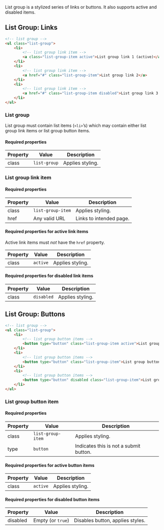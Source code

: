 List group is a stylized series of links or buttons. It also supports active and disabled items.

## List Group: Links
```html
<!-- list group -->
<ul class="list-group">
    <li>
        <!-- list group link item -->
        <a class="list-group-item active">List group link 1 (active)</a>
    </li>
    <li>
        <!-- list group link item -->
        <a href="#" class="list-group-item">List group link 2</a>
    </li>
    <li>
        <!-- list group link item -->
        <a href="#" class="list-group-item disabled">List group link 3 (disabled)</a>
    </li>
</ul>
```

### List group
List group must contain list items (`<li>`’s) which may contain either list group link items or list group button items.

#### Required properties
| Property | Value        | Description
|----------|--------------|------------
| class    | `list-group` | Applies styling.


### List group link item
#### Required properties
| Property | Value             | Description
|----------|-------------------|------------
| class    | `list-group-item` | Applies styling.
| href     | Any valid URL     | Links to intended page.

#### Required properties for active link items
Active link items must _not_ have the `href` property.

| Property | Value    | Description
|----------|----------|------------
| class    | `active` | Applies styling.

#### Required properties for disabled link items
| Property | Value      | Description
|----------|------------|------------
| class    | `disabled` | Applies styling.


## List Group: Buttons
```html
<!-- list group -->
<ul class="list-group">
    <li>
        <!-- list group button items -->
        <button type="button" class="list-group-item active">List group button 1 (active)</button>
    </li>
    <li>
        <!-- list group button items -->
        <button type="button" class="list-group-item">List group button 2</button>
    </li>
    <li>
        <!-- list group button items -->
        <button type="button" disabled class="list-group-item">List group button 3 (disabled)</button>
    </li>
</ul>
```

### List group button item
#### Required properties
| Property | Value             | Description
|----------|-------------------|------------
| class    | `list-group-item` | Applies styling.
| type     | `button`          | Indicates this is not a submit button.

#### Required properties for active button items
| Property | Value    | Description
|----------|----------|------------
| class    | `active` | Applies styling.

#### Required properties for disabled button items
| Property | Value             | Description
|----------|-------------------|------------
| disabled | Empty (or `true`) | Disables button, applies styles.

